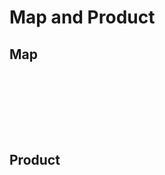 
# Map and Product

## Map

```{doxygendefine} CORE_PP_EVAL_MAP
```

```{doxygendefine} CORE_PP_EVAL_MAP_SEQ
```

```{doxygendefine} CORE_PP_EVAL_MAPN
```

```{doxygendefine} CORE_PP_EVAL_MAPN_SEQ
```

```{doxygendefine} CORE_PP_EVAL_MAP_INFIX
```

```{doxygendefine} CORE_PP_EVAL_MAP_INFIX_SEQ
```

```{doxygendefine} CORE_PP_EVAL_MAP_WITH
```

```{doxygendefine} CORE_PP_EVAL_MAP_WITH_SEQ
```

## Product

```{doxygendefine} CORE_PP_EVAL_CARTESIAN_PRODUCT_SEQ
```
